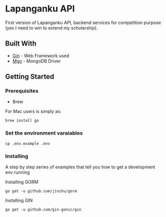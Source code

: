 # Lapanganku API

First version of Lapanganku API, backend services for competition purpose (yes I need to win to extend my scholarship).

## Built With

- [Gin](https://github.com/gin-gonic/gin) - Web Framework used
- [Mgo](https://github.com/go-mgo/mgo) - MongoDB Driver

## Getting Started

### Prerequisites

- Brew

For Mac users is simply as:

```
brew install go
```

### Set the environment varaiables

```
cp .env.example .env
```

### Installing

A step by step series of examples that tell you how to get a development env running

Installing GORM

```
go get -u github.com/jinzhu/gorm
```

Installing GIN

```
go get -u github.com/gin-gonic/gin
```
